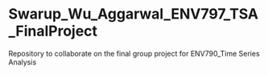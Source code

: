 # Swarup_Wu_Aggarwal_ENV797_TSA_FinalProject
Repository to collaborate on the final group project for ENV790_Time Series Analysis
